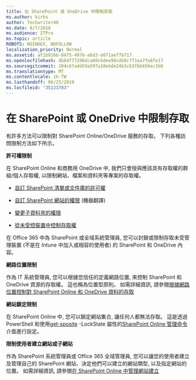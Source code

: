 ```yaml
---
title: 在 SharePoint 或 OneDrive 中限制存取
ms.author: kirks
author: Techwriter40
ms.date: 8/7/2018
ms.audience: ITPro
ms.topic: article
ROBOTS: NOINDEX, NOFOLLOW
localization_priority: Normal
ms.assetid: af1b936b-0475-497b-a6d3-e671aef7b717
ms.openlocfilehash: db84f77208dca60c6dee98cdb0c7f1ea7fa8fe17
ms.sourcegitcommit: 204c8fadd59a597a18ebde24b3c63fbb656ec1b6
ms.translationtype: MT
ms.contentlocale: zh-TW
ms.lasthandoff: 06/25/2019
ms.locfileid: "35223703"
---
```

# <a name="restrict-access-in-sharepoint-or-onedrive"></a>在 SharePoint 或 OneDrive 中限制存取

有許多方法可以限制對 SharePoint Online/OneDrive 服務的存取。 下列各種訪問限制方法如下所示。 

**許可權限制**

在 SharePoint Online 和商務用 OneDrive 中, 我們只會授與應該具有存取權的群組/個人存取權, 以限制網站、檔案和資料夾等專案的存取權。

- [自訂 SharePoint 清單或文件庫的許可權](https://support.office.com/article/Customize-permissions-for-a-SharePoint-list-or-library-02d770f3-59eb-4910-a608-5f84cc297782)

- [自訂 SharePoint 網站的權限](https://docs.microsoft.com/sharepoint/customize-sharepoint-site-permissions) (機器翻譯)

- [變更子資料夾的權限](https://support.office.com/article/Change-the-permissions-on-a-subfolder-5427BD7C-F20A-4F75-8CF2-5359DD45A1A6)

- [從未受控裝置中控制存取權](https://docs.microsoft.com/sharepoint/control-access-from-unmanaged-devices)

在 Office 365 中為 SharePoint 或全域系統管理員, 您可以封鎖或限制存取未受管理裝置 (不是在 Intune 中加入或相容的使用者) 的 SharePoint 和 OneDrive 內容。

**網路位置限制**

作為 IT 系統管理員, 您可以根據您信任的定義網路位置, 來控制 SharePoint 和 OneDrive 資源的存取權。 這也稱為位置型原則。 如需詳細資訊, 請參閱[根據網路位置控制對 SharePoint Online 和 OneDrive 資料的存取](https://docs.microsoft.com/sharepoint/control-access-based-on-network-location)

**網站鎖定限制** 

在 SharePoint Online 中, 您可以鎖定網站集合, 讓任何人都無法存取。 這是透過 PowerShell 和使用[get-sposite](https://docs.microsoft.com/powershell/module/sharepoint-online/set-sposite?view=sharepoint-ps) -LockState 屬性的[SharePoint Online 管理命令](https://docs.microsoft.com/powershell/sharepoint/sharepoint-online/connect-sharepoint-online?view=sharepoint-ps)介面進行設定。

**限制使用者建立網站或子網站**

作為 SharePoint 系統管理員或 Office 365 全域管理員, 您可以讓您的使用者建立及管理自己的 SharePoint 網站、決定他們可以建立的網站類型, 以及指定網站的位置。 如需詳細資訊, 請參閱[在 SharePoint Online 中管理網站建立](https://docs.microsoft.com/sharepoint/manage-site-creation)

